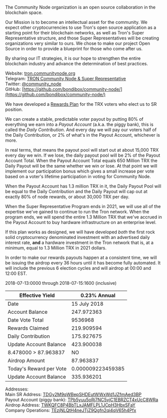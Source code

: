 The Community Node organization is an open source collaboration in the blockchain space. 

Our Mission is to become an intellectual asset for the community. We expect other cryptocurrencies to use Tron's open source application as a starting point for their blockchain networks, as well as Tron's Super Representative structure, and those Super Representatives will be creating organizations very similar to ours. We chose to make our project Open Source in order to provide a blueprint for those who come after us.

By sharing our IT strategies, it is our hope to strengthen the entire blockchain industry and advance the determination of best practices. 

Website:
[tron.communitynode.org](http://tron.communitynode.org)  
Telegram:
[TRON Community Node & Super Representative](https://t.me/CommunityNode)  
Twitter:
[@community_node](https://twitter.com/community_node)  
GitHub:
[https://github.com/bondibox/community-node/](https://github.com/bondibox/community-node/)  


We have developed a [Rewards Plan](https://github.com/bondibox/community-node/blob/master/doc/rewards_plan.md) for the TRX voters who elect us to SR position. 

We can create a stable, predictable voter payout by putting 80% of everything we earn into a *Payout Account* (a.k.a. the piggy bank), this is called the *Daily Contribution*. And every day we will pay our voters half of the Daily Contribution, or 2% of what's in the Payout Account, whichever is more. 

In real terms, that means the payout pool will start out at about 15,000 TRX every day we win. If we lose, the daily payout pool will be 2% of the Payout Account Total. When the Payout Account Total equals 650 Million TRX the Daily Payout will be the same whether we win or lose. At that point we will implement our participation bonus which gives a small increase per vote based on a voter's lifetime participation in voting for Community Node.

When the Payout Account has 1.3 million TRX in it, the Daily Payout Pool will be equal to the Daily Contribution and the Daily Payout will cap out at exactly 80% of node rewards, or about 30,000 TRX per day.

When the Super Representative Program ends in 2021, we will use all of the expertise we've gained to continue to run the Tron network. When the program ends, we will spend the entire 1.3 Million TRX that we've accrued in the Payout Account to buy hardware infrastructure on an enterprise level.

If this plan works as designed, we will have developed *both* the first rock solid cryptocurrency denominated investment with an advertised daily interest rate, **and** a hardware investment in the Tron network that is, at a minimum, equal to 1.3 Million TRX in 2021 dollars. 

In order to make our rewards payouts happen at a consistent time, we will be issuing the airdrop every 36 hours until it has become fully automated. It will include the previous 6 election cycles and will airdrop at 00:00 and 12:00 EST.

2018-07-13:0000 through 2018-07-15:1600 (inclusive)

| Effective Yield | 0.23% Annual |  
| -------------------- | -------------------- |
| Date | 15 July 2018 |  
| Account Balance | 247.972363 | 
| Date Vote Total | 9536968 |  
| Rewards Claimed | 219.909594  |
| Daily Contribution | 175.927675 |  
| Update Account Balance | 423.900038 |  
| 8.478000 > 87.963837 | NO |
| Airdrop Amount | 87.963837 |  
| Today's Reward per Vote  | 0.000009223459385 |
| Update Account Balance | 335.936201 | 


Addresses:  
Main SR Address: [TDGy2M9qWBepSHDEutWWxWd1JZfmAed3BP](https://tronscan.org/#/address/TDGy2M9qWBepSHDEutWWxWd1JZfmAed3BP)  
Payout Account (piggy bank): [TPb5yuu5oRj7NC5vjC1EBRZCT4xUcC8WRa](https://tronscan.org/#/address/TPb5yuu5oRj7NC5vjC1EBRZCT4xUcC8WRa)  
Airdrop Address: [TWKQFC8P4BbTLxJAMFLPL1JCpH3HbxSFaY](https://tronscan.org/#/address/TWKQFC8P4BbTLxJAMFLPL1JCpH3HbxSFaY)  
Company Operations: [TEzjNLQtH4neJTjZ9Qgfn2qi4qV65h4Pfx](https://tronscan.org/#/address/TEzjNLQtH4neJTjZ9Qgfn2qi4qV65h4Pfx)  